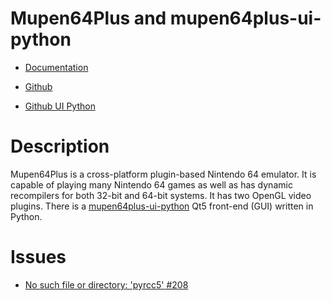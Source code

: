 # Mupen64Plus and mupen64plus-ui-python

- [Documentation](https://mupen64plus.org/docs/)

- [Github](https://github.com/mupen64plus/)

- [Github UI Python](https://github.com/mupen64plus/mupen64plus-ui-python)

# Description
Mupen64Plus is a cross-platform plugin-based Nintendo 64 emulator. It is
capable of playing many Nintendo 64 games as well as has dynamic recompilers
for both 32-bit and 64-bit systems. It has two OpenGL video plugins. There
is a [mupen64plus-ui-python](https://github.com/mupen64plus/mupen64plus-ui-python)
Qt5 front-end (GUI) written in Python.


# Issues
* [No such file or directory: 'pyrcc5' #208](https://github.com/mupen64plus/mupen64plus-ui-python/issues/208)
